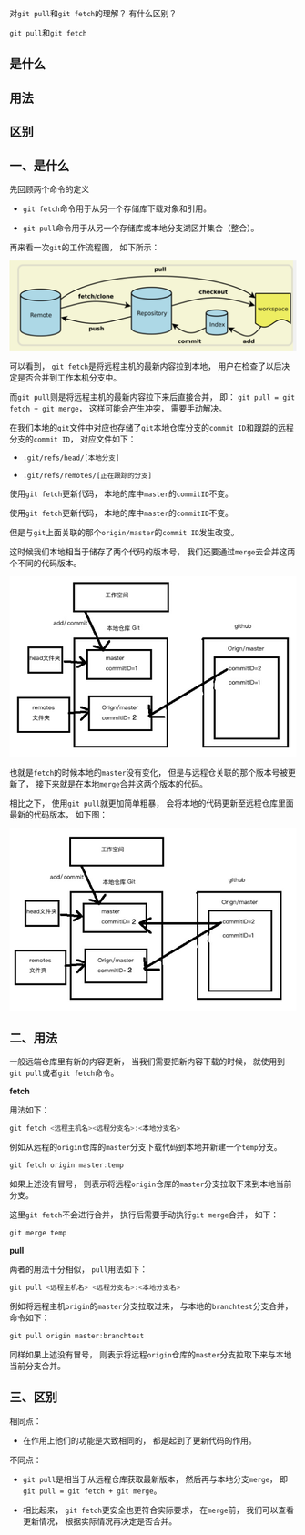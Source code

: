 对`git pull`和`git fetch`的理解？
有什么区别？

`git pull`和`git fetch`

## 是什么
## 用法
## 区别

## 一、是什么

先回顾两个命令的定义

- `git fetch`命令用于从另一个存储库下载对象和引用。

- `git pull`命令用于从另一个存储库或本地分支湖区并集合（整合）。

再来看一次`git`的工作流程图，
如下所示：

![git 的整个 工作流程图 图解](../images/版本控制/对git%20pull和git%20fetch的理解和有什么区别/1.png)

可以看到，
`git fetch`是将远程主机的最新内容拉到本地，
用户在检查了以后决定是否合并到工作本机分支中。

而`git pull`则是将远程主机的最新内容拉下来后直接合并，
即：
`git pull = git fetch + git merge`，
这样可能会产生冲突，
需要手动解决。

在我们本地的`git`文件中对应也存储了`git`本地仓库分支的`commit ID`和跟踪的远程分支的`commit ID`，
对应文件如下：

- `.git/refs/head/[本地分支]`

- `.git/refs/remotes/[正在跟踪的分支]`

使用`git fetch`更新代码，
本地的库中`master`的`commitID`不变。

使用`git fetch`更新代码，
本地的库中`master`的`commitID`不变。

但是与`git`上面关联的那个`origin/master`的`commit ID`发生改变。

这时候我们本地相当于储存了两个代码的版本号，
我们还要通过`merge`去合并这两个不同的代码版本。

![git add 和 git commit 图解](../images/版本控制/对git%20pull和git%20fetch的理解和有什么区别/2.png)

也就是`fetch`的时候本地的`master`没有变化，
但是与远程仓关联的那个版本号被更新了，
接下来就是在本地`merge`合并这两个版本的代码。

相比之下，
使用`git pull`就更加简单粗暴，
会将本地的代码更新至远程仓库里面最新的代码版本，
如下图：

![直接 git pull 图解](../images/版本控制/对git%20pull和git%20fetch的理解和有什么区别/3.png)

## 二、用法

一般远端仓库里有新的内容更新，
当我们需要把新内容下载的时候，
就使用到`git pull`或者`git fetch`命令。

**fetch**

用法如下：

```js
git fetch <远程主机名><远程分支名>:<本地分支名>
```
例如从远程的`origin`仓库的`master`分支下载代码到本地并新建一个`temp`分支。

```js
git fetch origin master:temp
```
如果上述没有冒号，
则表示将远程`origin`仓库的`master`分支拉取下来到本地当前分支。

这里`git fetch`不会进行合并，
执行后需要手动执行`git merge`合并，
如下：

```js
git merge temp
```

**pull**

两者的用法十分相似，
`pull`用法如下：

```js
git pull <远程主机名> <远程分支名>:<本地分支名>
```

例如将远程主机`origin`的`master`分支拉取过来，
与本地的`branchtest`分支合并，
命令如下：

```js
git pull origin master:branchtest
```

同样如果上述没有冒号，
则表示将远程`origin`仓库的`master`分支拉取下来与本地当前分支合并。

## 三、区别

相同点：

- 在作用上他们的功能是大致相同的，
都是起到了更新代码的作用。

不同点：

- `git pull`是相当于从远程仓库获取最新版本，
然后再与本地分支`merge`，
即`git pull = git fetch + git merge`。

- 相比起来，
`git fetch`更安全也更符合实际要求，
在`merge`前，
我们可以查看更新情况，
根据实际情况再决定是否合并。